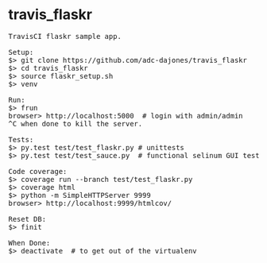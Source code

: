 # travis_flaskr
<pre>
TravisCI flaskr sample app.

Setup:
$> git clone https://github.com/adc-dajones/travis_flaskr
$> cd travis_flaskr
$> source flaskr_setup.sh
$> venv

Run:
$> frun
browser> http://localhost:5000  # login with admin/admin
^C when done to kill the server.

Tests:
$> py.test test/test_flaskr.py # unittests
$> py.test test/test_sauce.py  # functional selinum GUI tests.

Code coverage:
$> coverage run --branch test/test_flaskr.py
$> coverage html
$> python -m SimpleHTTPServer 9999
browser> http://localhost:9999/htmlcov/

Reset DB:
$> finit

When Done:
$> deactivate  # to get out of the virtualenv
</pre>
